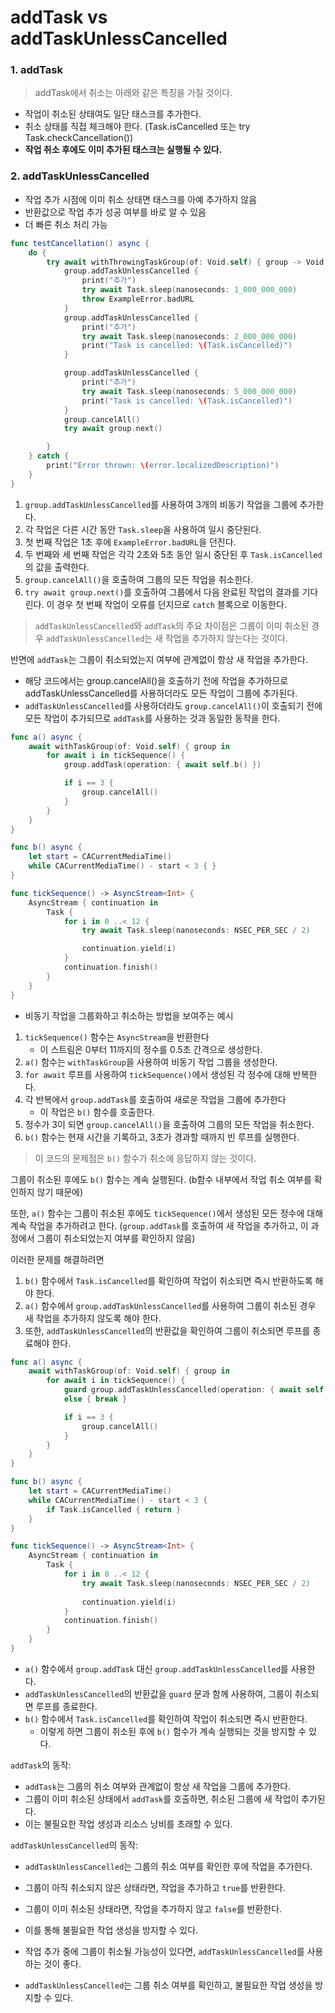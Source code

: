 # addTask vs addTaskUnlessCancelled

### 1. addTask

> addTask에서 취소는 아래와 같은 특징을 가질 것이다.
> 
- 작업이 취소된 상태여도 일단 태스크를 추가한다.
- 취소 상태를 직접 체크해야 한다. (Task.isCancelled 또는 try Task.checkCancellation())
- **작업 취소 후에도 이미 추가된 태스크는 실행될 수 있다.**

### 2. addTaskUnlessCancelled

- 작업 추가 시점에 이미 취소 상태면 태스크를 아예 추가하지 않음
- 반환값으로 작업 추가 성공 여부를 바로 알 수 있음
- 더 빠른 취소 처리 가능

```swift
func testCancellation() async {
    do {
        try await withThrowingTaskGroup(of: Void.self) { group -> Void in
            group.addTaskUnlessCancelled {
                print("추가")
                try await Task.sleep(nanoseconds: 1_000_000_000)
                throw ExampleError.badURL
            }
            group.addTaskUnlessCancelled {
                print("추가")
                try await Task.sleep(nanoseconds: 2_000_000_000)
                print("Task is cancelled: \(Task.isCancelled)")
            }

            group.addTaskUnlessCancelled {
                print("추가")
                try await Task.sleep(nanoseconds: 5_000_000_000)
                print("Task is cancelled: \(Task.isCancelled)")
            }
            group.cancelAll()
            try await group.next()

        }
    } catch {
        print("Error thrown: \(error.localizedDescription)")
    }
}
```

1. `group.addTaskUnlessCancelled`를 사용하여 3개의 비동기 작업을 그룹에 추가한다.
2. 각 작업은 다른 시간 동안 `Task.sleep`을 사용하여 일시 중단된다.
3. 첫 번째 작업은 1초 후에 `ExampleError.badURL`을 던진다.
4. 두 번째와 세 번째 작업은 각각 2초와 5초 동안 일시 중단된 후 `Task.isCancelled`의 값을 출력한다.
5. `group.cancelAll()`을 호출하여 그룹의 모든 작업을 취소한다.
6. `try await group.next()`를 호출하여 그룹에서 다음 완료된 작업의 결과를 기다린다. 이 경우 첫 번째 작업이 오류를 던지므로 `catch` 블록으로 이동한다.

> `addTaskUnlessCancelled`와 `addTask`의 주요 차이점은 그룹이 이미 취소된 경우 `addTaskUnlessCancelled`는 새 작업을 추가하지 않는다는 것이다.

반면에 `addTask`는 그룹이 취소되었는지 여부에 관계없이 항상 새 작업을 추가한다.
> 

- 해당 코드에서는 group.cancelAll()을 호출하기 전에 작업을 추가하므로 addTaskUnlessCancelled를 사용하더라도 모든 작업이 그룹에 추가된다.
- `addTaskUnlessCancelled`를 사용하더라도 `group.cancelAll()`이 호출되기 전에 모든 작업이 추가되므로 `addTask`를 사용하는 것과 동일한 동작을 한다.

```swift
func a() async {
    await withTaskGroup(of: Void.self) { group in
        for await i in tickSequence() {
            group.addTask(operation: { await self.b() })

            if i == 3 {
                group.cancelAll()
            }
        }
    }
}

func b() async {
    let start = CACurrentMediaTime()
    while CACurrentMediaTime() - start < 3 { }
}

func tickSequence() -> AsyncStream<Int> {
    AsyncStream { continuation in
        Task {
            for i in 0 ..< 12 {
                try await Task.sleep(nanoseconds: NSEC_PER_SEC / 2)

                continuation.yield(i)
            }
            continuation.finish()
        }
    }
}
```

- 비동기 작업을 그룹화하고 취소하는 방법을 보여주는 예시
1. `tickSequence()` 함수는 `AsyncStream`을 반환한다
    - 이 스트림은 0부터 11까지의 정수를 0.5초 간격으로 생성한다.
2. `a()` 함수는 `withTaskGroup`을 사용하여 비동기 작업 그룹을 생성한다.
3. `for await` 루프를 사용하여 `tickSequence()`에서 생성된 각 정수에 대해 반복한다.
4. 각 반복에서 `group.addTask`를 호출하여 새로운 작업을 그룹에 추가한다
    - 이 작업은 `b()` 함수를 호출한다.
5. 정수가 3이 되면 `group.cancelAll()`을 호출하여 그룹의 모든 작업을 취소한다.
6. `b()` 함수는 현재 시간을 기록하고, 3초가 경과할 때까지 빈 루프를 실행한다.

> 이 코드의 문제점은 `b()` 함수가 취소에 응답하지 않는 것이다.

그룹이 취소된 후에도 `b()` 함수는 계속 실행된다. 
(b함수 내부에서 작업 취소 여부를 확인하지 않기 때문에)

또한, `a()` 함수는 그룹이 취소된 후에도 `tickSequence()`에서 생성된 모든 정수에 대해 계속 작업을 추가하려고 한다.
(`group.addTask`를 호출하여 새 작업을 추가하고, 이 과정에서 그룹이 취소되었는지 여부를 확인하지 않음)
> 

이러한 문제를 해결하려면

1. `b()` 함수에서 `Task.isCancelled`를 확인하여 작업이 취소되면 즉시 반환하도록 해야 한다.
2. `a()` 함수에서 `group.addTaskUnlessCancelled`를 사용하여 그룹이 취소된 경우 새 작업을 추가하지 않도록 해야 한다.
3. 또한, `addTaskUnlessCancelled`의 반환값을 확인하여 그룹이 취소되면 루프를 종료해야 한다.

```swift
func a() async {
    await withTaskGroup(of: Void.self) { group in
        for await i in tickSequence() {
            guard group.addTaskUnlessCancelled(operation: { await self.b() })
            else { break }

            if i == 3 {
                group.cancelAll()
            }
        }
    }
}

func b() async {
    let start = CACurrentMediaTime()
    while CACurrentMediaTime() - start < 3 {
        if Task.isCancelled { return }
    }
}

func tickSequence() -> AsyncStream<Int> {
    AsyncStream { continuation in
        Task {
            for i in 0 ..< 12 {
                try await Task.sleep(nanoseconds: NSEC_PER_SEC / 2)
                
                continuation.yield(i)
            }
            continuation.finish()
        }
    }
}
```

- `a()` 함수에서 `group.addTask` 대신 `group.addTaskUnlessCancelled`를 사용한다.
- `addTaskUnlessCancelled`의 반환값을 `guard` 문과 함께 사용하여, 그룹이 취소되면 루프를 종료한다.
- `b()` 함수에서 `Task.isCancelled`를 확인하여 작업이 취소되면 즉시 반환한다.
    - 이렇게 하면 그룹이 취소된 후에 `b()` 함수가 계속 실행되는 것을 방지할 수 있다.

`addTask`의 동작:

- `addTask`는 그룹의 취소 여부와 관계없이 항상 새 작업을 그룹에 추가한다.
- 그룹이 이미 취소된 상태에서 `addTask`를 호출하면, 취소된 그룹에 새 작업이 추가된다.
- 이는 불필요한 작업 생성과 리소스 낭비를 초래할 수 있다.

`addTaskUnlessCancelled`의 동작:

- `addTaskUnlessCancelled`는 그룹의 취소 여부를 확인한 후에 작업을 추가한다.
- 그룹이 아직 취소되지 않은 상태라면, 작업을 추가하고 `true`를 반환한다.
- 그룹이 이미 취소된 상태라면, 작업을 추가하지 않고 `false`를 반환한다.
- 이를 통해 불필요한 작업 생성을 방지할 수 있다.

- 작업 추가 중에 그룹이 취소될 가능성이 있다면, `addTaskUnlessCancelled`를 사용하는 것이 좋다.
- `addTaskUnlessCancelled`는 그룹 취소 여부를 확인하고, 불필요한 작업 생성을 방지할 수 있다.
